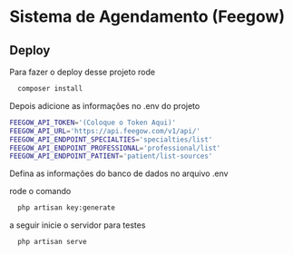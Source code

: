
# Sistema de Agendamento (Feegow)




## Deploy

Para fazer o deploy desse projeto rode

```bash
  composer install
```
Depois adicione as informações no .env do projeto

```bash
FEEGOW_API_TOKEN='(Coloque o Token Aqui)'
FEEGOW_API_URL='https://api.feegow.com/v1/api/'
FEEGOW_API_ENDPOINT_SPECIALTIES='specialties/list'
FEEGOW_API_ENDPOINT_PROFESSIONAL='professional/list'
FEEGOW_API_ENDPOINT_PATIENT='patient/list-sources'
```

Defina as informações do banco de dados no arquivo .env

rode o comando 
```bash
  php artisan key:generate
```

a seguir inicie o servidor para testes

```bash
  php artisan serve
```